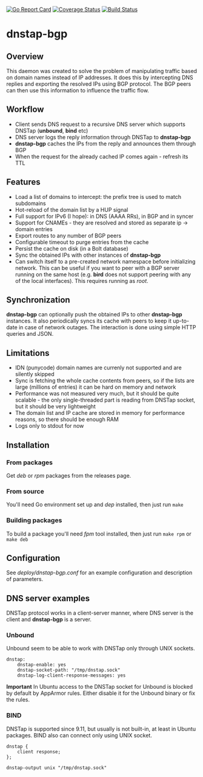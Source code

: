 [![Go Report Card](https://goreportcard.com/badge/github.com/blind-oracle/dnstap-bgp)](https://goreportcard.com/report/github.com/blind-oracle/dnstap-bgp)
[![Coverage Status](https://coveralls.io/repos/github/blind-oracle/dnstap-bgp/badge.svg?branch=master)](https://coveralls.io/github/blind-oracle/dnstap-bgp?branch=master)
[![Build Status](https://travis-ci.org/blind-oracle/dnstap-bgp.svg?branch=master)](https://travis-ci.org/blind-oracle/dnstap-bgp)

# dnstap-bgp

## Overview
This daemon was created to solve the problem of manipulating traffic based on domain names instead of IP addresses. It does this by intercepting DNS replies and exporting the resolved IPs using BGP protocol. The BGP peers can then use this information to influence the traffic flow.

## Workflow
* Client sends DNS request to a recursive DNS server which supports DNSTap (**unbound**, **bind** etc)
* DNS server logs the reply information through DNSTap to **dnstap-bgp**
* **dnstap-bgp** caches the IPs from the reply and announces them through BGP
* When the request for the already cached IP comes again - refresh its TTL

## Features
* Load a list of domains to intercept: the prefix tree is used to match subdomains
* Hot-reload of the domain list by a HUP signal
* Full support for IPv6 (I hope): in DNS (AAAA RRs), in BGP and in syncer
* Support for CNAMEs - they are resolved and stored as separate ip -> domain entries
* Export routes to any number of BGP peers
* Configurable timeout to purge entries from the cache
* Persist the cache on disk (in a Bolt database)
* Sync the obtained IPs with other instances of **dnstap-bgp**
* Can switch itself to a pre-created network namespace before initializing network. This can be useful if you want to peer with a BGP server running on the same host (e.g. **bird** does not support peering with any of the local interfaces). This requires running as *root*.

## Synchronization
**dnstap-bgp** can optionally push the obtained IPs to other **dnstap-bgp** instances. It also periodically syncs its cache with peers to keep it up-to-date in case of network outages. The interaction is done using simple HTTP queries and JSON.

## Limitations
* IDN (punycode) domain names are currenly not supported and are silently skipped
* Sync is fetching the whole cache contents from peers, so if the lists are large (millions of entries) it can be hard on memory and network
* Performance was not measured very much, but it should be quite scalable - the only single-threaded part is reading from DNSTap socket, but it should be very lightweight
* The domain list and IP cache are stored in memory for performance reasons, so there should be enough RAM
* Logs only to stdout for now

## Installation
### From packages
Get *deb* or *rpm* packages from the releases page.

### From source
You'll need Go environment set up and *dep* installed, then just run `make`

### Building packages
To build a package you'll need *fpm* tool installed, then just run `make rpm` or `make deb`

## Configuration
See *deploy/dnstap-bgp.conf* for an example configuration and description of parameters.

## DNS server examples
DNSTap protocol works in a client-server manner, where DNS server is the client and **dnstap-bgp** is a server.

### Unbound
Unbound seem to be able to work with DNSTap only through UNIX sockets.

```
dnstap:
    dnstap-enable: yes
    dnstap-socket-path: "/tmp/dnstap.sock"
    dnstap-log-client-response-messages: yes
```

**Important** In Ubuntu access to the DNSTap socket for Unbound is blocked by default by AppArmor rules. Either disable it for the Unbound binary or fix the rules.

### BIND
DNSTap is supported since 9.11, but usually is not built-in, at least in Ubuntu packages.
BIND also can connect only using UNIX socket.

```
dnstap {
    client response;
};

dnstap-output unix "/tmp/dnstap.sock"
```
